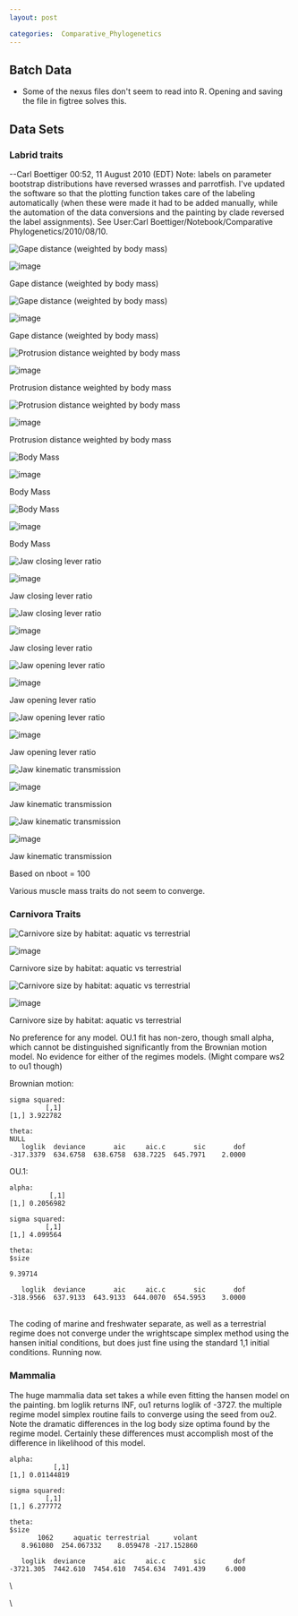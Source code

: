 ```yaml
---
layout: post

categories:  Comparative_Phylogenetics
---
```






 





Batch Data
----------

-   Some of the nexus files don't seem to read into R. Opening and
    saving the file in figtree solves this.

Data Sets
---------

### Labrid traits

--Carl Boettiger 00:52, 11 August 2010 (EDT) Note: labels on parameter
bootstrap distributions have reversed wrasses and parrotfish. I've
updated the software so that the plotting function takes care of the
labeling automatically (when these were made it had to be added
manually, while the automation of the data conversions and the painting
by clade reversed the label assignments). See User:Carl
Boettiger/Notebook/Comparative Phylogenetics/2010/08/10.

![Gape distance (weighted by body
mass)](http://openwetware.org/images/thumb/f/f4/Gapedistance_mm_model.png/500px-Gapedistance_mm_model.png)

![image](/skins/common/images/magnify-clip.png)

Gape distance (weighted by body mass)

![Gape distance (weighted by body
mass)](http://openwetware.org/images/thumb/c/c3/Gapedistance_mm_pars.png/500px-Gapedistance_mm_pars.png)

![image](/skins/common/images/magnify-clip.png)

Gape distance (weighted by body mass)

![Protrusion distance weighted by body
mass](http://openwetware.org/images/thumb/b/b4/Protrusiondistance_mm_model.png/500px-Protrusiondistance_mm_model.png)

![image](/skins/common/images/magnify-clip.png)

Protrusion distance weighted by body mass

![Protrusion distance weighted by body
mass](http://openwetware.org/images/thumb/b/be/Protrusiondistance_mm_pars.png/500px-Protrusiondistance_mm_pars.png)

![image](/skins/common/images/magnify-clip.png)

Protrusion distance weighted by body mass

![Body
Mass](http://openwetware.org/images/thumb/1/1f/Bodymass_g_model.png/500px-Bodymass_g_model.png)

![image](/skins/common/images/magnify-clip.png)

Body Mass

![Body
Mass](http://openwetware.org/images/thumb/2/2b/Bodymass_g_pars.png/500px-Bodymass_g_pars.png)

![image](/skins/common/images/magnify-clip.png)

Body Mass

![Jaw closing lever
ratio](http://openwetware.org/images/thumb/6/60/Jawclosingleverratio_model.png/500px-Jawclosingleverratio_model.png)

![image](/skins/common/images/magnify-clip.png)

Jaw closing lever ratio

![Jaw closing lever
ratio](http://openwetware.org/images/thumb/9/91/Jawclosingleverratio_pars.png/500px-Jawclosingleverratio_pars.png)

![image](/skins/common/images/magnify-clip.png)

Jaw closing lever ratio

![Jaw opening lever
ratio](http://openwetware.org/images/thumb/3/36/Jawopeningleverratio_model.png/500px-Jawopeningleverratio_model.png)

![image](/skins/common/images/magnify-clip.png)

Jaw opening lever ratio

![Jaw opening lever
ratio](http://openwetware.org/images/thumb/2/26/Jawopeningleverratio_pars.png/500px-Jawopeningleverratio_pars.png)

![image](/skins/common/images/magnify-clip.png)

Jaw opening lever ratio

![Jaw kinematic
transmission](http://openwetware.org/images/thumb/4/4e/Jawkt_model.png/500px-Jawkt_model.png)

![image](/skins/common/images/magnify-clip.png)

Jaw kinematic transmission

![Jaw kinematic
transmission](http://openwetware.org/images/thumb/0/00/Jawkt_pars.png/500px-Jawkt_pars.png)

![image](/skins/common/images/magnify-clip.png)

Jaw kinematic transmission

Based on nboot = 100

Various muscle mass traits do not seem to converge.

### Carnivora Traits

![Carnivore size by habitat: aquatic vs
terrestrial](http://openwetware.org/images/thumb/1/1d/Carnivora_models.png/500px-Carnivora_models.png)

![image](/skins/common/images/magnify-clip.png)

Carnivore size by habitat: aquatic vs terrestrial

![Carnivore size by habitat: aquatic vs
terrestrial](http://openwetware.org/images/thumb/5/56/Carnivora_pars.png/500px-Carnivora_pars.png)

![image](/skins/common/images/magnify-clip.png)

Carnivore size by habitat: aquatic vs terrestrial

No preference for any model. OU.1 fit has non-zero, though small alpha,
which cannot be distinguished significantly from the Brownian motion
model. No evidence for either of the regimes models. (Might compare ws2
to ou1 though)

Brownian motion:

~~~~ {.de1}
sigma squared:
         [,1]
[1,] 3.922782
 
theta:
NULL
   loglik  deviance       aic     aic.c       sic       dof 
-317.3379  634.6758  638.6758  638.7225  645.7971    2.0000
~~~~

OU.1:

~~~~ {.de1}
alpha:
          [,1]
[1,] 0.2056982
 
sigma squared:
         [,1]
[1,] 4.099564
 
theta:
$size
 
9.39714 
 
   loglik  deviance       aic     aic.c       sic       dof 
-318.9566  637.9133  643.9133  644.0070  654.5953    3.0000
~~~~

\
 The coding of marine and freshwater separate, as well as a terrestrial
regime does not converge under the wrightscape simplex method using the
hansen initial conditions, but does just fine using the standard 1,1
initial conditions. Running now.

### Mammalia

The huge mammalia data set takes a while even fitting the hansen model
on the painting. bm loglik returns INF, ou1 returns loglik of -3727. the
multiple regime model simplex routine fails to converge using the seed
from ou2. Note the dramatic differences in the log body size optima
found by the regime model. Certainly these differences must accomplish
most of the difference in likelihood of this model.

~~~~ {.de1}
alpha:
           [,1]
[1,] 0.01144819
 
sigma squared:
         [,1]
[1,] 6.277772
 
theta:
$size
       1062     aquatic terrestrial      volant 
   8.961080  254.067332    8.059478 -217.152860 
 
   loglik  deviance       aic     aic.c       sic       dof 
-3721.305  7442.610  7454.610  7454.634  7491.439     6.000
~~~~

\

\

